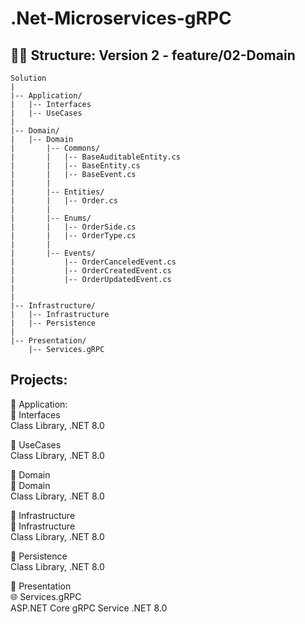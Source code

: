 # .Net-Microservices-gRPC

## 👨‍💻 Structure: Version 2 - feature/02-Domain

```
Solution
|
|-- Application/
|   |-- Interfaces
|   |-- UseCases
|
|-- Domain/
|   |-- Domain
|       |-- Commons/
|		|	|-- BaseAuditableEntity.cs
|		|	|-- BaseEntity.cs
|		|	|-- BaseEvent.cs
|		|
|       |-- Entities/
|		|	|-- Order.cs
|		|
|       |-- Enums/
|		|	|-- OrderSide.cs
|		|	|-- OrderType.cs
|		|
|       |-- Events/
|			|-- OrderCanceledEvent.cs
|			|-- OrderCreatedEvent.cs
|			|-- OrderUpdatedEvent.cs
|
|
|-- Infrastructure/
|   |-- Infrastructure
|   |-- Persistence
|
|-- Presentation/
    |-- Services.gRPC
```

## Projects:

📁 Application:  
🧩 Interfaces  
	Class Library, .NET 8.0  

🧩 UseCases  
	Class Library, .NET 8.0  

📁 Domain  
🧩 Domain  
	Class Library, .NET 8.0  

📁 Infrastructure  
🧩 Infrastructure  
	Class Library, .NET 8.0  

🧩 Persistence  
	Class Library, .NET 8.0  

📁 Presentation  
🌐 Services.gRPC  
	ASP.NET Core gRPC Service .NET 8.0

